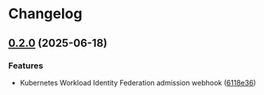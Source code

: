 # Changelog

## [0.2.0](https://github.com/fujin/k8s-wif-webhook/compare/v0.1.0...v0.2.0) (2025-06-18)


### Features

* Kubernetes Workload Identity Federation admission webhook ([6118e36](https://github.com/fujin/k8s-wif-webhook/commit/6118e368cb664e372f7bfac0fe3755be3f8d3fb5))
